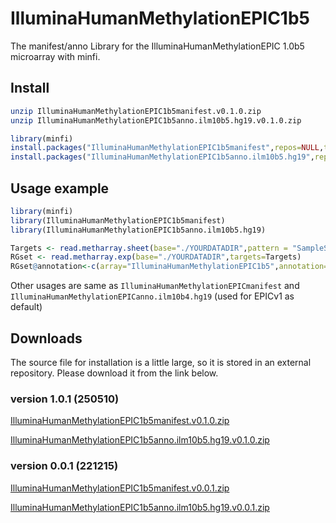 # IlluminaHumanMethylationEPIC1b5
The manifest/anno Library for the IlluminaHumanMethylationEPIC 1.0b5 microarray with minfi.

## Install
```bash
unzip IlluminaHumanMethylationEPIC1b5manifest.v0.1.0.zip
unzip IlluminaHumanMethylationEPIC1b5anno.ilm10b5.hg19.v0.1.0.zip
```
```R
library(minfi)
install.packages("IlluminaHumanMethylationEPIC1b5manifest",repos=NULL,type="source")
install.packages("IlluminaHumanMethylationEPIC1b5anno.ilm10b5.hg19",repos=NULL,type="source")
```

## Usage example
```R
library(minfi)
library(IlluminaHumanMethylationEPIC1b5manifest)
library(IlluminaHumanMethylationEPIC1b5anno.ilm10b5.hg19)

Targets <- read.metharray.sheet(base="./YOURDATADIR",pattern = "SampleSheet")
RGset <- read.metharray.exp(base="./YOURDATADIR",targets=Targets)
RGset@annotation<-c(array="IlluminaHumanMethylationEPIC1b5",annotation="ilm10b5.hg19")
```
Other usages are same as `IlluminaHumanMethylationEPICmanifest` and `IlluminaHumanMethylationEPICanno.ilm10b4.hg19` (used for EPICv1 as default)


## Downloads
The source file for installation is a little large, so it is stored in an external repository. Please download it from the link below.

### version 1.0.1 (250510)
[IlluminaHumanMethylationEPIC1b5manifest.v0.1.0.zip](https://www.dropbox.com/scl/fi/jt3w30e2c4k2p60hglsao/IlluminaHumanMethylationEPIC1b5manifest.v0.1.0.zip?rlkey=wxcl540jibp3oo0jn4y8g83r6&dl=0 "External link for IlluminaHumanMethylationEPIC1b5manifest.v0.1.0.zip")

[IlluminaHumanMethylationEPIC1b5anno.ilm10b5.hg19.v0.1.0.zip](https://www.dropbox.com/scl/fi/j7gagvkkm2fgdp8gi3fuj/IlluminaHumanMethylationEPIC1b5anno.ilm10b5.hg19.v0.1.0.zip?rlkey=j4gxtlbbww9pkmxgt6jh0deka&dl=0 "External link for IlluminaHumanMethylationEPIC1b5anno.ilm10b5.hg19.v0.1.0.zip")

### version 0.0.1 (221215)
[IlluminaHumanMethylationEPIC1b5manifest.v0.0.1.zip](https://www.dropbox.com/scl/fi/18fss70jgmgedd7abu6a0/IlluminaHumanMethylationEPIC1b5manifest.v0.0.1.zip?rlkey=wxq0cmjmnhaibb0wydmuyuwki&dl=0 "External link for IlluminaHumanMethylationEPIC1b5manifest.v0.0.1.zip")

[IlluminaHumanMethylationEPIC1b5anno.ilm10b5.hg19.v0.0.1.zip](https://www.dropbox.com/scl/fi/7ytno3inr4esamobdaw8s/IlluminaHumanMethylationEPIC1b5anno.ilm10b5.hg19.v0.0.1.zip?rlkey=q25vswk42lqooeq9utl78kyiz&dl=0 "External link for IlluminaHumanMethylationEPIC1b5anno.ilm10b5.hg19.v0.0.1.zip")

